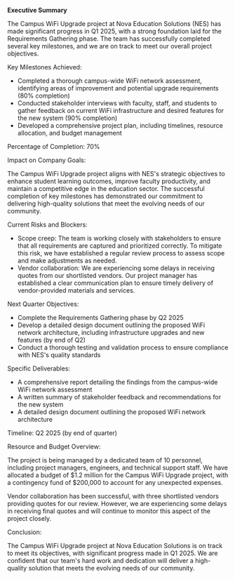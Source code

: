 **Executive Summary**

The Campus WiFi Upgrade project at Nova Education Solutions (NES) has made significant progress in Q1 2025, with a strong foundation laid for the Requirements Gathering phase. The team has successfully completed several key milestones, and we are on track to meet our overall project objectives.

Key Milestones Achieved:

* Completed a thorough campus-wide WiFi network assessment, identifying areas of improvement and potential upgrade requirements (80% completion)
* Conducted stakeholder interviews with faculty, staff, and students to gather feedback on current WiFi infrastructure and desired features for the new system (90% completion)
* Developed a comprehensive project plan, including timelines, resource allocation, and budget management

Percentage of Completion: 70%

Impact on Company Goals:

The Campus WiFi Upgrade project aligns with NES's strategic objectives to enhance student learning outcomes, improve faculty productivity, and maintain a competitive edge in the education sector. The successful completion of key milestones has demonstrated our commitment to delivering high-quality solutions that meet the evolving needs of our community.

Current Risks and Blockers:

* Scope creep: The team is working closely with stakeholders to ensure that all requirements are captured and prioritized correctly. To mitigate this risk, we have established a regular review process to assess scope and make adjustments as needed.
* Vendor collaboration: We are experiencing some delays in receiving quotes from our shortlisted vendors. Our project manager has established a clear communication plan to ensure timely delivery of vendor-provided materials and services.

Next Quarter Objectives:

* Complete the Requirements Gathering phase by Q2 2025
* Develop a detailed design document outlining the proposed WiFi network architecture, including infrastructure upgrades and new features (by end of Q2)
* Conduct a thorough testing and validation process to ensure compliance with NES's quality standards

Specific Deliverables:

* A comprehensive report detailing the findings from the campus-wide WiFi network assessment
* A written summary of stakeholder feedback and recommendations for the new system
* A detailed design document outlining the proposed WiFi network architecture

Timeline: Q2 2025 (by end of quarter)

Resource and Budget Overview:

The project is being managed by a dedicated team of 10 personnel, including project managers, engineers, and technical support staff. We have allocated a budget of $1.2 million for the Campus WiFi Upgrade project, with a contingency fund of $200,000 to account for any unexpected expenses.

Vendor collaboration has been successful, with three shortlisted vendors providing quotes for our review. However, we are experiencing some delays in receiving final quotes and will continue to monitor this aspect of the project closely.

Conclusion:

The Campus WiFi Upgrade project at Nova Education Solutions is on track to meet its objectives, with significant progress made in Q1 2025. We are confident that our team's hard work and dedication will deliver a high-quality solution that meets the evolving needs of our community.
